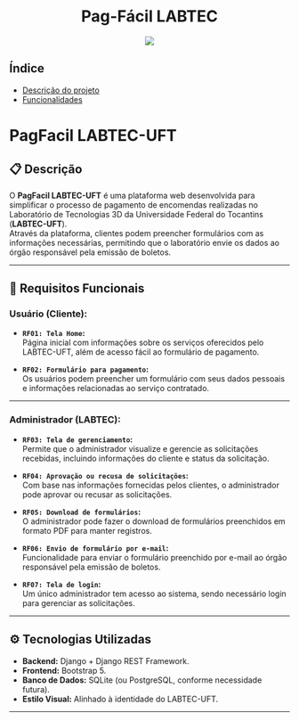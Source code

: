 <h1 align="center"> Pag-Fácil LABTEC </h1>
<p align="center">
<img loading="lazy" src="http://img.shields.io/static/v1?label=STATUS&message=EM%20DESENVOLVIMENTO&color=GREEN&style=for-the-badge"/>
</p>

## Índice 

* [Descrição do projeto](#descrição)
* [Funcionalidades](#hammer-requisitos-funcionais)
# **PagFacil LABTEC-UFT**

## :clipboard: **Descrição**
O **PagFacil LABTEC-UFT** é uma plataforma web desenvolvida para simplificar o processo de pagamento de encomendas realizadas no Laboratório de Tecnologias 3D da Universidade Federal do Tocantins (**LABTEC-UFT**).  
Através da plataforma, clientes podem preencher formulários com as informações necessárias, permitindo que o laboratório envie os dados ao órgão responsável pela emissão de boletos.

---

## :hammer: **Requisitos Funcionais**

### **Usuário (Cliente):**
- **`RF01: Tela Home`:**  
  Página inicial com informações sobre os serviços oferecidos pelo LABTEC-UFT, além de acesso fácil ao formulário de pagamento.

- **`RF02: Formulário para pagamento`:**  
  Os usuários podem preencher um formulário com seus dados pessoais e informações relacionadas ao serviço contratado.

---

### **Administrador (LABTEC):**
- **`RF03: Tela de gerenciamento`:**  
  Permite que o administrador visualize e gerencie as solicitações recebidas, incluindo informações do cliente e status da solicitação.

- **`RF04: Aprovação ou recusa de solicitações`:**  
  Com base nas informações fornecidas pelos clientes, o administrador pode aprovar ou recusar as solicitações.

- **`RF05: Download de formulários`:**  
  O administrador pode fazer o download de formulários preenchidos em formato PDF para manter registros.

- **`RF06: Envio de formulário por e-mail`:**  
  Funcionalidade para enviar o formulário preenchido por e-mail ao órgão responsável pela emissão de boletos.

- **`RF07: Tela de login`:**  
  Um único administrador tem acesso ao sistema, sendo necessário login para gerenciar as solicitações.

---

## :gear: **Tecnologias Utilizadas**
- **Backend:** Django + Django REST Framework.
- **Frontend:** Bootstrap 5.
- **Banco de Dados:** SQLite (ou PostgreSQL, conforme necessidade futura).
- **Estilo Visual:** Alinhado à identidade do LABTEC-UFT.

---

